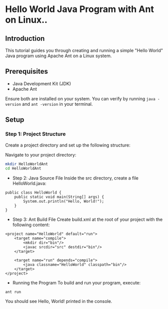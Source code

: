 # Hello World Java Program with Ant on Linux..

## Introduction
This tutorial guides you through creating and running a simple "Hello World" Java program using Apache Ant on a Linux system.

## Prerequisites
- Java Development Kit (JDK)
- Apache Ant

Ensure both are installed on your system. You can verify by running `java -version` and `ant -version` in your terminal.

## Setup

### Step 1: Project Structure
Create a project directory and set up the following structure:



Navigate to your project directory:
```bash
mkdir HelloWorldAnt
cd HelloWorldAnt
```

- Step 2: Java Source File
Inside the src directory, create a file HelloWorld.java:



```
public class HelloWorld {
    public static void main(String[] args) {
        System.out.println("Hello, World!");
    }
}
```
- Step 3: Ant Build File
Create build.xml at the root of your project with the following content:

```
<project name="HelloWorld" default="run">
    <target name="compile">
        <mkdir dir="bin"/>
        <javac srcdir="src" destdir="bin"/>
    </target>

    <target name="run" depends="compile">
        <java classname="HelloWorld" classpath="bin"/>
    </target>
</project>

```


- Running the Program
To build and run your program, execute:

```
ant run
```

You should see Hello, World! printed in the console.
